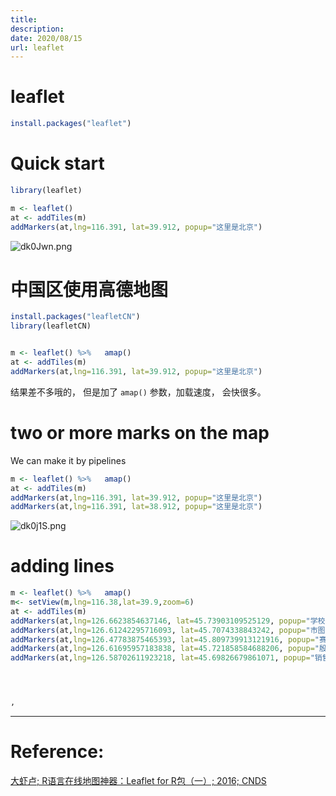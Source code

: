 ```yaml
---
title:
description:
date: 2020/08/15
url: leaflet
---
```


# leaflet

```r
install.packages("leaflet")
```

# Quick start

```r
library(leaflet)

m <- leaflet()
at <- addTiles(m)
addMarkers(at,lng=116.391, lat=39.912, popup="这里是北京")
```
![dk0Jwn.png](https://s1.ax1x.com/2020/08/15/dk0Jwn.png)

# 中国区使用高德地图

```r
install.packages("leafletCN")
library(leafletCN)


m <- leaflet() %>%   amap()
at <- addTiles(m)
addMarkers(at,lng=116.391, lat=39.912, popup="这里是北京")
```
结果差不多哦的， 但是加了 `amap()` 参数，加载速度， 会快很多。


# two or more marks on the map

We can make it by pipelines

```r
m <- leaflet() %>%   amap()
at <- addTiles(m)
addMarkers(at,lng=116.391, lat=39.912, popup="这里是北京")
addMarkers(at,lng=116.391, lat=38.912, popup="这里是北京")

```
![dk0j1S.png](https://s1.ax1x.com/2020/08/15/dk0j1S.png)

# adding lines



```r
m <- leaflet() %>%   amap()
m<- setView(m,lng=116.38,lat=39.9,zoom=6)
at <- addTiles(m)
addMarkers(at,lng=126.6623854637146, lat=45.73903109525129, popup="学校; 哈九中") %>%
addMarkers(at,lng=126.61242295716093, lat=45.7074338843242, popup="市图书馆") %>%
addMarkers(at,lng=126.47783875465393, lat=45.809739913121916, popup="赛信生物; 待定") %>%
addMarkers(at,lng=126.61695957183838, lat=45.721858584688206, popup="殷氏生物; 中兴街中关村基地一楼; 周二上午10点") %>%
addMarkers(at,lng=126.58702611923218, lat=45.69826679861071, popup="销售，E区 东南门; 哈西万达华宅E3栋1单元2401室; 周三上午9点")




,  

```

---
# Reference:
[大虾卢; R语言在线地图神器：Leaflet for R包（一）; 2016; CNDS](https://blog.csdn.net/allenlu2008/article/details/52816708)
